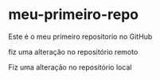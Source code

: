 # meu-primeiro-repo
Este é o meu primeiro repositorio no GitHub

fiz uma alteração no repositório remoto 

Fiz uma alteração no repositório local
